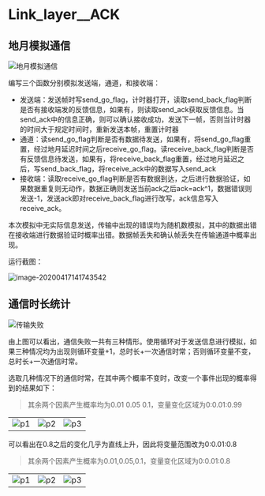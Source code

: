 # Link_layer__ACK

## 地月模拟通信

![地月模拟通信](http://download.kezhi.tech/img/20200417132254.png)

编写三个函数分别模拟发送端，通道，和接收端：

- 发送端：发送帧时写send_go_flag，计时器打开，读取send_back_flag判断是否有接收端发的反馈信息，如果有，则读取send_ack获取反馈信息。当send_ack中的信息正确，则可以确认接收成功，发送下一帧，否则当计时器的时间大于规定时间时，重新发送本帧，重置计时器
- 通道：读send_go_flag判断是否有数据待发送，如果有，将send_go_flag重置，经过地月延迟时间之后receive_go_flag。读receive_back_flag判断是否有反馈信息待发送，如果有，将receive_back_flag重置，经过地月延迟之后，写send_back_flag，将receive_ack中的数据写入send_ack
- 接收端：读取receive_go_flag判断是否有数据到达，之后进行数据验证，如果数据重复则无动作，数据正确则发送当前ack之后ack=ack^1，数据错误则发送-1，发送ack即对receive_back_flag进行改写，ack信息写入receive_ack。

本次模拟中无实际信息发送，传输中出现的错误均为随机数模拟，其中的数据出错在接收端进行数据验证时概率出错。数据帧丢失和确认帧丢失在传输通道中概率出现。

运行截图：

![image-20200417141743542](http://download.kezhi.tech/img/20200417141745.png)

## 通信时长统计

![传输失败](http://download.kezhi.tech/img/20200417133722.png)

由上图可以看出，通信失败一共有三种情形。使用循环对于发送信息进行模拟，如果三种情况均为出现则循环变量+1，总时长+一次通信时常；否则循环变量不变，总时长+一次通信时常。

选取几种情况下的通信时常，在其中两个概率不变时，改变一个事件出现的概率得到的结果如下：

> 其余两个因素产生概率均为0.01 0.05 0.1，变量变化区域为0:0.01:0.99

<table>
    <tr>
        <td><center><img src="http://download.kezhi.tech/img/20200417140611.png">p1</center></td>
        <td><center><img src="http://download.kezhi.tech/img/20200417140433.png">p2</center></td>
        <td><center><img src="http://download.kezhi.tech/img/20200417140637.png">p3</center></td>
    </tr>
</table>

可以看出在0.8之后的变化几乎为直线上升，因此将变量范围改为0:0.01:0.8

> 其余两个因素产生概率为0.01,0.05,0.1，变量变化区域为0:0.01:0.8

<table>
    <tr>
        <td><center><img src="http://download.kezhi.tech/img/20200417140757.png">p1</center></td>
        <td><center><img src="http://download.kezhi.tech/img/20200417140731.png">p2</center></td>
        <td><center><img src="http://download.kezhi.tech/img/20200417140827.png">p3</center></td>
    </tr>
</table>

